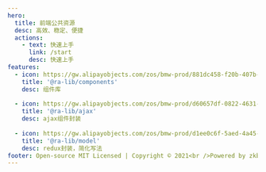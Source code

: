 ```yaml
---
hero:
  title: 前端公共资源
  desc: 高效、稳定、便捷
  actions:
    - text: 快速上手
      link: /start
      desc: 快速上手
features:
  - icon: https://gw.alipayobjects.com/zos/bmw-prod/881dc458-f20b-407b-947a-95104b5ec82b/k79dm8ih_w144_h144.png
    title: '@ra-lib/components'
    desc: 组件库
    
  - icon: https://gw.alipayobjects.com/zos/bmw-prod/d60657df-0822-4631-9d7c-e7a869c2f21c/k79dmz3q_w126_h126.png
    title: '@ra-lib/ajax'
    desc: ajax组件封装
    
  - icon: https://gw.alipayobjects.com/zos/bmw-prod/d1ee0c6f-5aed-4a45-a507-339a4bfe076c/k7bjsocq_w144_h144.png
    title: '@ra-lib/model'
    desc: redux封装，简化写法
footer: Open-source MIT Licensed | Copyright © 2021<br />Powered by zkboys
---
```

